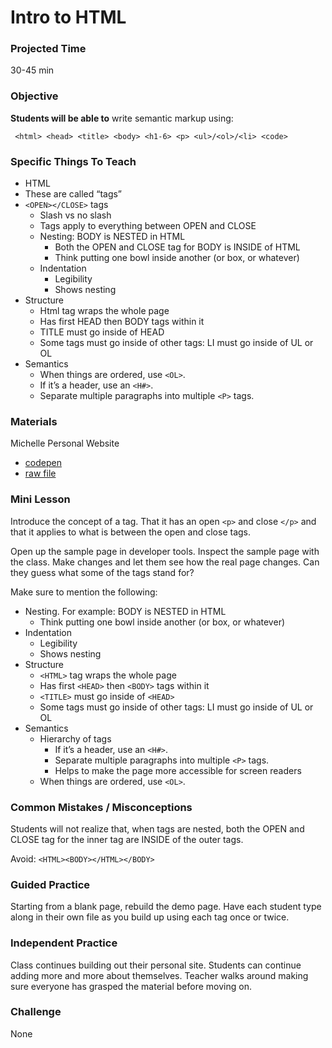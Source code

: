 # Intro to HTML

### Projected Time
30-45 min

### Objective
**Students will be able to** write semantic markup using:

     <html> <head> <title> <body> <h1-6> <p> <ul>/<ol>/<li> <code>


### Specific Things To Teach
- HTML
- These are called “tags”
- `<OPEN></CLOSE>` tags
  - Slash vs no slash
  - Tags apply to everything between OPEN and CLOSE
  - Nesting: BODY is NESTED in HTML
    - Both the OPEN and CLOSE tag for BODY is INSIDE of HTML
    - Think putting one bowl inside another (or box, or whatever)
  - Indentation
    - Legibility
    - Shows nesting
- Structure
  - Html tag wraps the whole page
  - Has first HEAD then BODY tags within it
  - TITLE must go inside of HEAD
  - Some tags must go inside of other tags: LI must go inside of UL or OL
- Semantics
  - When things are ordered, use `<OL>`. 
  - If it’s a header, use an `<H#>`. 
  - Separate multiple paragraphs into multiple `<P>` tags.

### Materials

Michelle Personal Website
 - [codepen](http://codepen.io/jleven/pen/VaVmzZ?editors=1000) 
 - [raw file](your-first-tags/personal-website.html)

### Mini Lesson

Introduce the concept of a tag. That it has an open `<p>` and close `</p>` and that it applies to what is between the open and close tags.

Open up the sample page in developer tools. Inspect the sample page with the class. Make changes and let them see how the real page changes. Can they guess what some of the tags stand for?

Make sure to mention the following:
- Nesting. For example: BODY is NESTED in HTML
  - Think putting one bowl inside another (or box, or whatever)
- Indentation
  - Legibility
  - Shows nesting
- Structure
  - `<HTML>` tag wraps the whole page
  - Has first `<HEAD>` then `<BODY>` tags within it
  - `<TITLE>` must go inside of `<HEAD>`
  - Some tags must go inside of other tags: LI must go inside of UL or OL
- Semantics
  - Hierarchy of tags
    - If it’s a header, use an `<H#>`. 
    - Separate multiple paragraphs into multiple `<P>` tags.
    - Helps to make the page more accessible for screen readers
  - When things are ordered, use `<OL>`. 


### Common Mistakes / Misconceptions

Students will not realize that, when tags are nested, both the OPEN and CLOSE tag for the inner tag are INSIDE of the outer tags. 

Avoid:  `<HTML><BODY></HTML></BODY>`


### Guided Practice

Starting from a blank page, rebuild the demo page. Have each student type along in their own file as you build up using each tag once or twice.


### Independent Practice

Class continues building out their personal site. Students can continue adding more and more about themselves. Teacher walks around making sure everyone has grasped the material before moving on.


### Challenge

None
